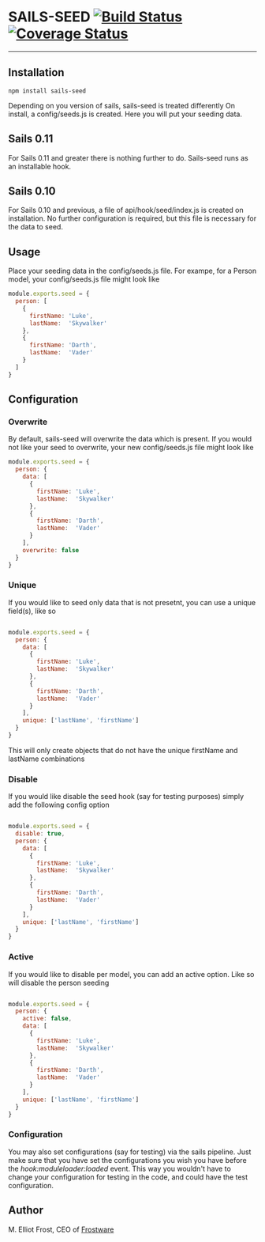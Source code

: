 SAILS-SEED [![Build Status](https://travis-ci.org/frostme/sails-seed.svg?branch=master)](https://travis-ci.org/frostme/sails-seed)[![Coverage Status](https://coveralls.io/repos/frostme/sails-seed/badge.svg?branch=master)](https://coveralls.io/r/frostme/sails-seed?branch=master)
==========


* * *

## Installation

```
npm install sails-seed
```
Depending on you version of sails, sails-seed is treated differently
On install, a config/seeds.js is created. Here you will put your seeding data.

## Sails 0.11
For Sails 0.11 and greater there is nothing further to do. Sails-seed runs as an installable hook.

## Sails 0.10
For Sails 0.10 and previous, a file of api/hook/seed/index.js is created on installation. 
No further configuration is required, but this file is necessary for the data to seed.

## Usage
Place your seeding data in the config/seeds.js file.
For exampe, for a Person model, your config/seeds.js file might look like

```js
module.exports.seed = {
  person: [
    {
      firstName: 'Luke',
      lastName:  'Skywalker'
    },
    {
      firstName: 'Darth',
      lastName:  'Vader'
    }
  ]
}
```
## Configuration
### Overwrite
By default, sails-seed will overwrite the data which is present. If you would not like your
seed to overwrite, your new config/seeds.js file might look like

```js
module.exports.seed = {
  person: {
    data: [
      {
        firstName: 'Luke',
        lastName:  'Skywalker'
      },
      {
        firstName: 'Darth',
        lastName:  'Vader'
      }
    ],
    overwrite: false
  }
}
```
### Unique
If you would like to seed only data that is not presetnt, you can use a unique field(s), like so

```js

module.exports.seed = {
  person: {
    data: [
      {
        firstName: 'Luke',
        lastName:  'Skywalker'
      },
      {
        firstName: 'Darth',
        lastName:  'Vader'
      }
    ],
    unique: ['lastName', 'firstName']
  }
}
```
This will only create objects that do not have the unique firstName and lastName combinations

### Disable

If you would like disable the seed hook (say for testing purposes)  simply add the following config option
```js

module.exports.seed = {
  disable: true,
  person: {
    data: [
      {
        firstName: 'Luke',
        lastName:  'Skywalker'
      },
      {
        firstName: 'Darth',
        lastName:  'Vader'
      }
    ],
    unique: ['lastName', 'firstName']
  }
}
```


### Active

If you would like to disable per model, you can add an active option. Like so will disable the person seeding
```js

module.exports.seed = {
  person: {
    active: false,
    data: [
      {
        firstName: 'Luke',
        lastName:  'Skywalker'
      },
      {
        firstName: 'Darth',
        lastName:  'Vader'
      }
    ],
    unique: ['lastName', 'firstName']
  }
}
```

### Configuration

You may also set configurations (say for testing) via the sails pipeline. Just make sure that
you have set the configurations you wish you have before the _hook:moduleloader:loaded_ event.
This way you wouldn't have to change your configuration for testing in the code, and could 
have the test configuration. 
## Author

M. Elliot Frost, CEO of [Frostware](http://www.frostwaresolutions.net)
